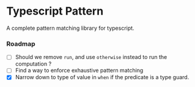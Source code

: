 # Typescript Pattern

A complete pattern matching library for typescript.

### Roadmap

- [ ] Should we remove `run`, and use `otherwise` instead to run the computation ?
- [ ] Find a way to enforce exhaustive pattern matching
- [x] Narrow down to type of value in `when` if the predicate is a type guard.
